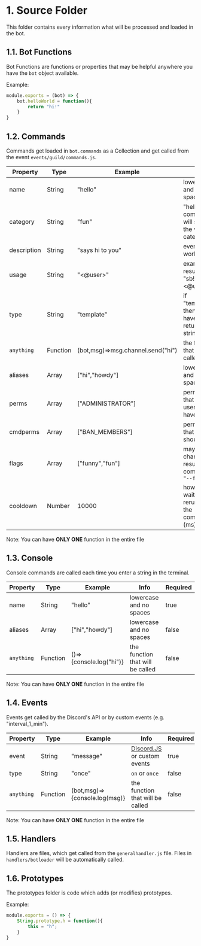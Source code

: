 # 1. Source Folder

This folder contains every information what will be processed and loaded in the bot.

## 1.1. Bot Functions

Bot Functions are functions or properties that may be helpful anywhere you have the `bot` object available.

Example:
```js
module.exports = (bot) => {
    bot.helloWorld = function(){
        return "hi!"
    }
}
```

## 1.2. Commands

Commands get loaded in `bot.commands` as a Collection and get called from the event `events/guild/commands.js`.

| Property     | Type     | Example                           | Info                                            | Required |
|--------------|----------|-----------------------------------|-------------------------------------------------|----------|
| name         | String   | "hello"                           | lowercase and no spaces                         | true     |
| category     | String   | "fun"                             | "help" command will show the various categories | false    |
| description  | String   | "says hi to you"                  | everything works                                | false    |
| usage        | String   | "<@user>"                         | example result: "sb!hello <@user>"              | false    |
| type         | String   | "template"                        | if "template", then you have to return a string | false    |
| `anything`   | Function | (bot,msg)=>msg.channel.send("hi") | the function that will be called                | false    |
| aliases      | Array    | ["hi","howdy"]                    | lowercase and no spaces                         | false    |
| perms        | Array    | ["ADMINISTRATOR"]                 | permissions that the user should have           | false    |
| cmdperms     | Array    | ["BAN_MEMBERS"]                   | permissions that the bot should have            | false    |
| flags        | Array    | ["funny","fun"]                   | may change the result of the command `"--flag"` | false    |
| cooldown     | Number   | 10000                             | how long to wait for rerunning the command (ms) | false    |

Note: You can have **ONLY ONE** function in the entire file

## 1.3. Console

Console commands are called each time you enter a string in the terminal.

| Property     | Type     | Example                 | Info                             | Required |
|--------------|----------|-------------------------|----------------------------------|----------|
| name         | String   | "hello"                 | lowercase and no spaces          | true     |
| aliases      | Array    | ["hi","howdy"]          | lowercase and no spaces          | false    |
| `anything`   | Function | ()=>{console.log("hi")} | the function that will be called | false    |

Note: You can have **ONLY ONE** function in the entire file

## 1.4. Events

Events get called by the Discord's API or by custom events (e.g. "interval_1_min").

| Property     | Type     | Example                       | Info                             | Required |
|--------------|----------|-------------------------------|----------------------------------|----------|
| event        | String   | "message"                     | [Discord.JS](https://discord.js.org/#/docs/main/11.6.4/class/Client) or custom events | true |
| type         | String   | "once"                        | `on` or `once`                   | false    |
| `anything`   | Function | (bot,msg)=>{console.log(msg)} | the function that will be called | false    |

Note: You can have **ONLY ONE** function in the entire file

## 1.5. Handlers

Handlers are files, which get called from the `generalhandler.js` file.
Files in `handlers/botloader` will be automatically called.

## 1.6. Prototypes

The prototypes folder is code which adds (or modifies) prototypes.

Example:
```js
module.exports = () => {
    String.prototype.h = function(){
        this = "h";
    }
}
```
